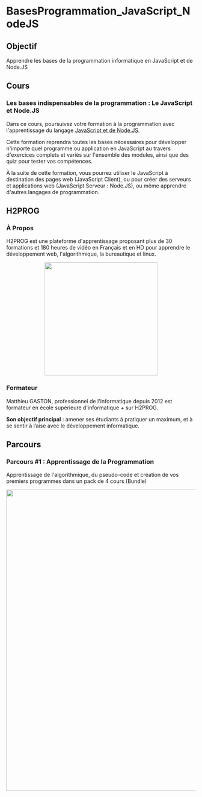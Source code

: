 # BasesProgrammation_JavaScript_NodeJS

## Objectif

Apprendre les bases de la programmation informatique en JavaScript et de Node.JS

## Cours

### Les bases indispensables de la programmation : Le JavaScript et Node.JS

Dans ce cours, poursuivez votre formation à la programmation avec l'apprentissage du langage [JavaScript et de Node.JS](https://ecole.h2prog.com/p/javascript-nodejs "Les bases indispensables de la programmation : Le JavaScript et Node.JS").

Cette formation reprendra toutes les bases nécessaires pour développer n'importe quel programme ou application en JavaScript au travers d'exercices complets et variés sur l'ensemble des modules, ainsi que des quiz pour tester vos compétences.

À la suite de cette formation, vous pourrez utiliser le JavaScript à destination des pages web (JavaScript Client), ou pour créer des serveurs et applications web (JavaScript Serveur : Node.JS), ou même apprendre d'autres langages de programmation.

## H2PROG

### À Propos

H2PROG est une plateforme d'apprentissage proposant plus de 30 formations et 180 heures de vidéo en Français et en HD pour apprendre le développement web, l'algorithmique, la bureautique et linux.

<p align="center">
    <a href="https://ecole.h2prog.com/" title="H2Prog.com">
  <img width="300" src="https://www.h2prog.com/wp-content/uploads/2020/11/cropped-H2Prog-logo-JPG-1.jpg" name="Logo H2PROG"/>
  </a>
</p>

### Formateur

Matthieu GASTON, professionnel de l'informatique depuis 2012 est formateur en école supérieure d'informatique + sur H2PROG. <br/>

**Son objectif principal** : amener ses étudiants à pratiquer un maximum, et à se sentir à l’aise avec le développement informatique.

## Parcours

### Parcours #1 : Apprentissage de la Programmation

Apprentissage de l'algorithmique, du pseudo-code et création de vos premiers programmes dans un pack de 4 cours (Bundle)

<p align="center">
    <a href="https://ecole.h2prog.com/p/formation-les-bases-de-la-programmation" title="Apprentissage de la Programmation">
  <img width="800" src="https://www.filepicker.io/api/file/AJHZuvhLQkmmdi9dRxlN" name="Parcours pédagogique"/>
  </a>
</p>
